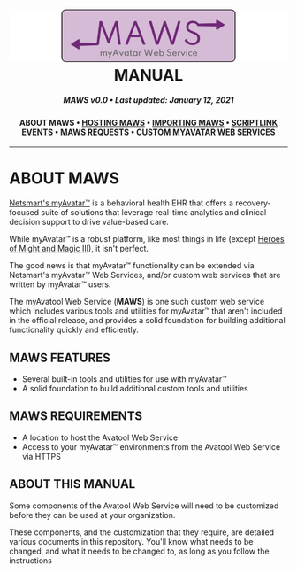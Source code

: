 ﻿<!--
  Software manual template (b210104)
  https://github.com/APrettyCoolProgram/my-development-environment/tree/master/templates/documentation
-->

<h1 align="center">

  <img src="../../resources/asset/img/logo/maws-logo-800x150.png" alt="myAvatar Web Service logo" width="800">
  <br>
  MANUAL
  <br>

</h1>

<h5 align="center">

  MAWS v0.0&nbsp;&bull;&nbsp;Last updated: January 12, 2021

</h5>


<h4 align="center">

  ABOUT MAWS&nbsp;&bull;&nbsp;[HOSTING MAWS](manual-hosting-maws.md)&nbsp;&bull;&nbsp;[IMPORTING MAWS](manual-importing-maws.md)&nbsp;&bull;&nbsp;[SCRIPTLINK EVENTS](manual-scriptlink-events.md)&nbsp;&bull;&nbsp;[MAWS REQUESTS](manual-maws-requests.md)&nbsp;&bull;&nbsp;[CUSTOM MYAVATAR WEB SERVICES](manual-custom-myavatar-web-services.md)

</h4>

***

# ABOUT MAWS
[Netsmart's myAvatar™](https://www.ntst.com/Solutions-and-Services/Offerings/myAvatar) is a behavioral health EHR that offers a recovery-focused suite of solutions that leverage real-time analytics and clinical decision support to drive value-based care.

While myAvatar™ is a robust platform, like most things in life (except [Heroes of Might and Magic III](https://www.gog.com/game/heroes_of_might_and_magic_3_complete_edition)), it isn't perfect.

The good news is that myAvatar™ functionality can be extended via Netsmart's myAvatar™ Web Services, and/or custom web services that are written by myAvatar™ users.

The myAvatool Web Service (**MAWS**) is one such custom web service which includes various tools and utilities for myAvatar™ that aren't included in the official release, and provides a solid foundation for building additional functionality quickly and efficiently.

## MAWS FEATURES
* Several built-in tools and utilities for use with myAvatar™
* A solid foundation to build additional custom tools and utilities

## MAWS REQUIREMENTS
* A location to host the Avatool Web Service
* Access to your myAvatar™ environments from the Avatool Web Service via HTTPS

## ABOUT THIS MANUAL
Some components of the Avatool Web Service will need to be customized before they can be used at your organization.

These components, and the customization that they require, are detailed various documents in this repository. You'll know what needs to be changed, and what it needs to be changed to, as long as you follow the instructions